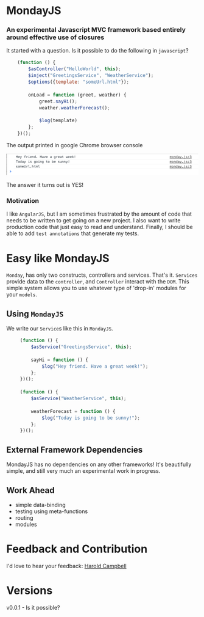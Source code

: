 # MondayJS

### An experimental Javascript MVC framework based entirely around effective use of closures

It started with a question. Is it possible to do the following in `javascript`?

```javascript
    (function () {
        $asController("HelloWorld", this);
        $inject("GreetingsService", "WeatherService");
        $options({template: "someUrl.html"});

        onLoad = function (greet, weather) {
            greet.sayHi();
            weather.weatherForecast();

            $log(template)
        };
    })();
```

The output printed in google Chrome browser console

![itworks](screenshots/v0.0.1/itworks.png)

The answer it turns out is YES!

### Motivation

I like `AngularJS`, but I am sometimes frustrated by the amount of code that needs to
be written to get going on a new project. I also want to write production code that just easy to read and understand.
Finally, I should be able to add `test annotations` that generate my tests.

# Easy like MondayJS

`Monday`, has only two constructs, controllers and services. That's it. `Services` provide data to the `controller`, and `Controller` interact
with the `DOM`. This simple system allows you to use whatever type of 'drop-in' modules for your `models`.

## Using `MondayJS`

We write our `Service`s like this in `MondayJS`.

```javascript
     (function () {
         $asService("GreetingsService", this);

         sayHi = function () {
             $log("Hey friend. Have a great week!");
         };
     })();

     (function () {
         $asService("WeatherService", this);

         weatherForecast = function () {
             $log("Today is going to be sunny!");
         };
     })();
```


## External Framework Dependencies

MondayJS has no dependencies on any other frameworks! It's beautifully simple, and still very much an experimental work in progress.

## Work Ahead

- simple data-binding
- testing using meta-functions
- routing
- modules

# Feedback and Contribution

I'd love to hear your feedback: [Harold Campbell](http://twitter.com/haroldcampbell)

# Versions

v0.0.1 - Is it possible?